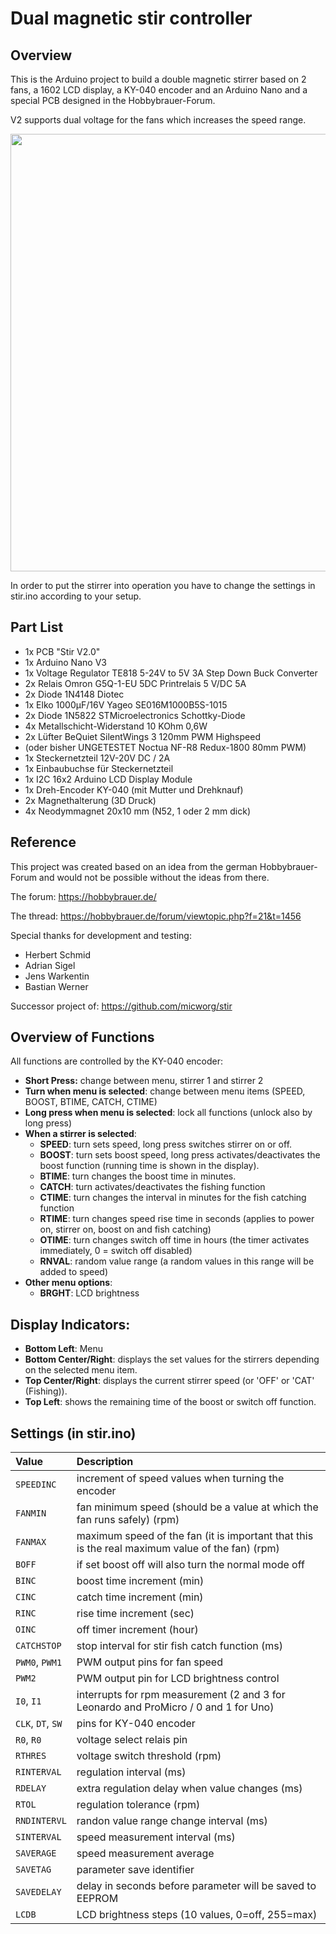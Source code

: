 # Dual magnetic stir controller

## Overview

This is the Arduino project to build a double magnetic stirrer based on 2 fans, a 1602 LCD display, a KY-040 encoder and an Arduino Nano and a special PCB designed in the Hobbybrauer-Forum.

V2 supports dual voltage for the fans which increases the speed range.

<p align="center">
<img src="https://github.com/micworg/stir/blob/master/images/stir+pcb.jpg" width=700>
</p>

In order to put the stirrer into operation you have to change the settings in stir.ino according to your setup.


## Part List

* 1x PCB "Stir V2.0"
* 1x Arduino Nano V3
* 1x Voltage Regulator TE818 5-24V to 5V 3A Step Down Buck Converter
* 2x Relais Omron G5Q-1-EU 5DC Printrelais 5 V/DC 5A 
* 2x Diode 1N4148 Diotec
* 1x Elko 1000µF/16V Yageo SE016M1000B5S-1015
* 2x Diode 1N5822 STMicroelectronics Schottky-Diode
* 4x Metallschicht-Widerstand 10 KOhm 0,6W
* 2x Lüfter BeQuiet SilentWings 3 120mm PWM Highspeed 
* (oder bisher UNGETESTET Noctua NF-R8 Redux-1800 80mm PWM)
* 1x Steckernetzteil 12V-20V DC / 2A
* 1x Einbaubuchse für Steckernetzteil
* 1x I2C 16x2 Arduino LCD Display Module
* 1x Dreh-Encoder KY-040 (mit Mutter und Drehknauf)
* 2x Magnethalterung (3D Druck)
* 4x Neodymmagnet 20x10 mm (N52, 1 oder 2 mm dick)


## Reference

This project was created based on an idea from the german Hobbybrauer-Forum and would not be possible without the ideas from there.

The forum: https://hobbybrauer.de/

The thread: https://hobbybrauer.de/forum/viewtopic.php?f=21&t=1456

Special thanks for development and testing:

* Herbert Schmid 
* Adrian Sigel
* Jens Warkentin
* Bastian Werner

Successor project of: https://github.com/micworg/stir

## Overview of Functions

All functions are controlled by the KY-040 encoder:

* **Short Press:** change between menu, stirrer 1 and stirrer 2
* **Turn when menu is selected**: change between menu items (SPEED, BOOST, BTIME, CATCH, CTIME)
* **Long press when menu is selected**: lock all functions (unlock also by long press)
* **When a stirrer is selected**:
  * **SPEED**: turn sets speed, long press switches stirrer on or off.
  * **BOOST**: turn sets boost speed, long press activates/deactivates the boost function (running time is shown in the display).
  * **BTIME**: turn changes the boost time in minutes.
  * **CATCH**: turn activates/deactivates the fishing function
  * **CTIME**: turn changes the interval in minutes for the fish catching function
  * **RTIME**: turn changes speed rise time in seconds (applies to power on, stirrer on, boost on and fish catching)
  * **OTIME**: turn changes switch off time in hours (the timer activates immediately, 0 = switch off disabled)
  * **RNVAL**: random value range (a random values in this range will be added to speed) 
* **Other menu options**:
  * **BRGHT**: LCD brightness

## Display Indicators:

* **Bottom Left**: Menu
* **Bottom Center/Right**: displays the set values for the stirrers depending on the selected menu item.
* **Top Center/Right**: displays the current stirrer speed (or 'OFF' or 'CAT' (Fishing)).
* **Top Left**: shows the remaining time of the boost or switch off function.

## Settings (in stir.ino)

|Value|Description|
|:----|:----------|
|`SPEEDINC`|increment of speed values when turning the encoder|
|`FANMIN`|fan minimum speed (should be a value at which the fan runs safely) (rpm)|
|`FANMAX`|maximum speed of the fan (it is important that this is the real maximum value of the fan) (rpm)|
|`BOFF`|if set boost off will also turn the normal mode off|
|`BINC`|boost time increment (min)|
|`CINC`|catch time increment (min)|
|`RINC`|rise time increment (sec)|
|`OINC`|off timer increment (hour)|
|`CATCHSTOP`|stop interval for stir fish catch function (ms)|
|`PWM0`, `PWM1`|PWM output pins for fan speed|
|`PWM2`|PWM output pin for LCD brightness control|
|`I0`, `I1`|interrupts for rpm measurement (2 and 3 for Leonardo and ProMicro / 0 and 1 for Uno)|
|`CLK`, `DT`, `SW`|pins for KY-040 encoder| 
|`R0`, `R0`|voltage select relais pin| 
|`RTHRES`|voltage switch threshold (rpm)| 
|`RINTERVAL`|regulation interval (ms)|
|`RDELAY`|extra regulation delay when value changes (ms)|
|`RTOL`|regulation tolerance (rpm)|
|`RNDINTERVL`|randon value range change interval (ms)|
|`SINTERVAL`|speed measurement interval (ms)|
|`SAVERAGE`|speed measurement average|
|`SAVETAG`|parameter save identifier|
|`SAVEDELAY`|delay in seconds before parameter will be saved to EEPROM|
|`LCDB`|LCD brightness steps (10 values, 0=off, 255=max)|

